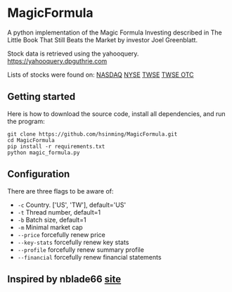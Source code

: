 # MagicFormula
A python implementation of the Magic Formula Investing described in The Little Book That Still Beats the Market by investor Joel Greenblatt.

Stock data is retrieved using the yahooquery. https://yahooquery.dpguthrie.com

Lists of stocks were found on:
[NASDAQ](ftp://ftp.nasdaqtrader.com/symboldirectory/nasdaqlisted.txt)
[NYSE](ftp://ftp.nasdaqtrader.com/symboldirectory/otherlisted.txt)
[TWSE](https://mopsfin.twse.com.tw/opendata/t187ap03_L.csv)
[TWSE OTC](https://mopsfin.twse.com.tw/opendata/t187ap03_O.csv)

## Getting started

Here is how to download the source code, install all dependencies, and run the program:

```
git clone https://github.com/hsinming/MagicFormula.git
cd MagicFormula
pip install -r requirements.txt
python magic_formula.py
```

## Configuration

There are three flags to be aware of:

* `-c`    Country. ['US', 'TW'], default='US'
* `-t`    Thread number, default=1
* `-b`    Batch size, default=1
* `-m`    Minimal market cap
* `--price`    forcefully renew price
* `--key-stats`    forcefully renew key stats
* `--profile`    forcefully renew summary profile
* `--financial`    forcefully renew financial statements

## Inspired by nblade66 [site](https://github.com/nblade66/MagicFormula)
